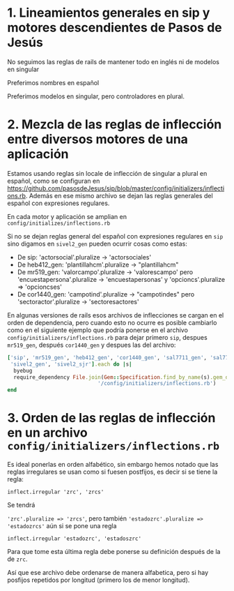 
# 1. Lineamientos generales en sip y motores descendientes de Pasos de Jesús

No seguimos las reglas de rails de mantener todo en inglés ni de
modelos en singular
 
Preferimos nombres en español

Preferimos modelos en singular, pero controladores en plural.

# 2. Mezcla de las reglas de inflección entre diversos motores de una aplicación

Estamos usando reglas sin locale de inflección de singular a plural
en español, como se configuran en 
<https://github.com/pasosdeJesus/sip/blob/master/config/initializers/inflections.rb>.
Además en ese mismo archivo se dejan las reglas generales del español con expresiones 
regulares.

En cada motor y aplicación se amplian en `config/initializes/inflections.rb`

Si no se dejan reglas general del español con expresiones regulares en `sip` sino digamos en 
`sivel2_gen` pueden ocurrir cosas como estas:
* De sip:  'actorsocial'.pluralize -> 'actorsociales'
* De heb412_gen: 'plantillahcm'.pluralize -> "plantillahcm"
* De mr519_gen: 'valorcampo'.pluralize -> 'valorescampo' pero 
  'encuestapersona'.pluralize -> 'encuestapersonas' y 
  'opcioncs'.pluralize => 'opcioncses'
* De cor1440_gen: 'campotind'.pluralize -> "campotindes" pero 
 'sectoractor'.pluralize -> 'sectoresactores'

En algunas versiones de rails esos archivos de inflecciones se
cargan en el orden de dependencia, pero cuando esto no ocurre 
es posible cambiarlo como en el siguiente ejemplo que podría ponerse
en el archivo `config/initializers/inflections.rb`  para dejar 
primero `sip`, despues `mr519_gen`, después `cor1440_gen` y despues 
las del archivo:

```rb
['sip', 'mr519_gen', 'heb412_gen', 'cor1440_gen', 'sal7711_gen', 'sal7711_web',
 'sivel2_gen', 'sivel2_sjr'].each do |s|
  byebug
  require_dependency File.join(Gem::Specification.find_by_name(s).gem_dir,
                             '/config/initializers/inflections.rb')
end
```


# 3. Orden de las reglas de inflección en un archivo `config/initializers/inflections.rb`

Es ideal ponerlas en orden alfabético, sin embargo hemos notado que las reglas irregulares se usan como si fuesen
postfijos, es decir si se tiene la regla:
```
inflect.irregular 'zrc', 'zrcs'
```

Se tendrá

 `'zrc'.pluralize => 'zrcs'`, pero también `'estadozrc'.pluralize => 'estadozrcs'` 
 aún si se pone una regla 
```
inflect.irregular 'estadozrc', 'estadoszrc'
```

Para que tome esta última regla debe ponerse su definición después de la de `zrc`.

Así que ese archivo debe ordenarse de manera alfabetica, pero si hay posfijos repetidos por longitud (primero los de menor longitud).
